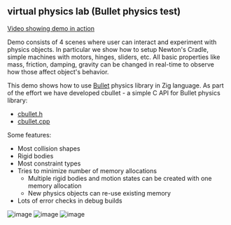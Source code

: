 ## virtual physics lab (Bullet physics test)

[Video showing demo in action](https://youtu.be/9Ri6xS2-9k8)

Demo consists of 4 scenes where user can interact and experiment with physics objects. In particular we show how to setup Newton's Cradle, simple machines with motors, hinges, sliders, etc. All basic properties like mass, friction, damping, gravity can be changed in real-time to observe how those affect object's behavior.

This demo shows how to use [Bullet](https://github.com/bulletphysics/bullet3) physics library in Zig language. As part of the effort we have developed cbullet - a simple C API for Bullet physics library:

* [cbullet.h](https://github.com/michal-z/zig-gamedev/blob/main/external/src/cbullet.h)
* [cbullet.cpp](https://github.com/michal-z/zig-gamedev/blob/main/external/src/cbullet.cpp)

Some features:
* Most collision shapes
* Rigid bodies
* Most constraint types
* Tries to minimize number of memory allocations
  * Multiple rigid bodies and motion states can be created with one memory allocation
  * New physics objects can re-use existing memory
* Lots of error checks in debug builds

![image](screenshot1.png)
![image](screenshot2.png)
![image](screenshot3.png)
